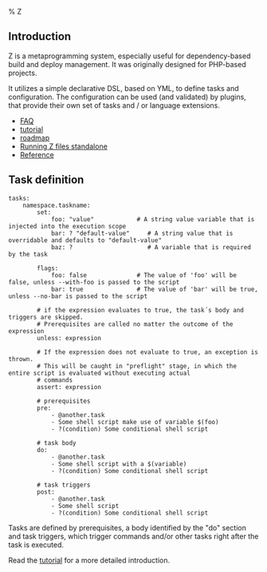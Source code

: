 % Z

## Introduction ##
Z is a metaprogramming system, especially useful for dependency-based build and deploy management. It was originally 
designed for PHP-based projects. 

It utilizes a simple declarative DSL, based on YML, to define tasks and configuration. The configuration can be used 
(and validated) by plugins, that provide their own set of tasks and / or language extensions.

* [FAQ](FAQ.html)
* [tutorial](tutorial.html)
* [roadmap](roadmap.html)
* [Running Z files standalone](standalone.html)
* [Reference](reference.html)

## Task definition ##

```
tasks:
    namespace.taskname:
        set:
            foo: "value"            # A string value variable that is injected into the execution scope
            bar: ? "default-value"     # A string value that is overridable and defaults to "default-value"
            baz: ?                     # A variable that is required by the task

        flags:
            foo: false              # The value of 'foo' will be false, unless --with-foo is passed to the script
            bar: true               # The value of 'bar' will be true, unless --no-bar is passed to the script

        # if the expression evaluates to true, the task´s body and triggers are skipped.
        # Prerequisites are called no matter the outcome of the expression
        unless: expression

        # If the expression does not evaluate to true, an exception is thrown.
        # This will be caught in "preflight" stage, in which the entire script is evaluated without executing actual
        # commands
        assert: expression

        # prerequisites
        pre:
            - @another.task
            - Some shell script make use of variable $(foo)
            - ?(condition) Some conditional shell script

        # task body
        do:
            - @another.task
            - Some shell script with a $(variable)
            - ?(condition) Some conditional shell script

        # task triggers
        post:
            - @another.task
            - Some shell script
            - ?(condition) Some conditional shell script
```

Tasks are defined by prerequisites, a body identified by the "do" section and task triggers, which trigger commands
and/or other tasks right after the task is executed.

Read the [tutorial](tutorial.html) for a more detailed introduction.
